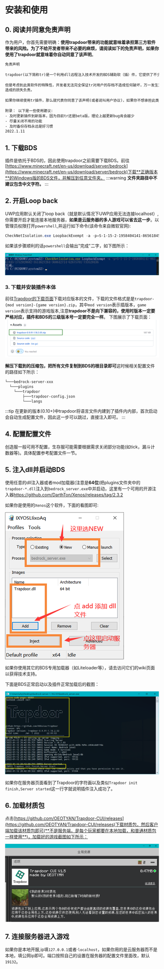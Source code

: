 # 安装和使用

## 0. 阅读并同意免责声明

作为用户，你首先需要明确：**使用trapdoor带来的功能就意味着承担第三方软件带来的风险。**为了不给开发者带来不必要的麻烦，请阅读如下的免责声明，如果**你使用了trapdoor就意味着你自动同意了该声明**。


```txt
免责声明

trapdoor(以下简称tr)是一个利用dll远程注入技术开发的BDS辅助软（插）件，它提供了不少方便玩家的功能，给生电玩家创造了便利。此外，tr本身是开源免费的，内部没有任何恶意代码，原则上也不会对存档造成任何损害。

但是考虑到此类软件的特殊性，开发者无法完全保证tr对用户的存档不造成任何破坏，万一发生意外情况，开发者不会也没有能力对tr对用户
造成的损失负责。

如果你继续使用tr插件，那么就代表你同意了该声明(或者说叫用户协议)，如果你不想承担此类风险，请停止使用tr插件。

附录： 以下是一些使用建议:
- 及时更新插件到新版本，因为目前tr还是beta版，理论上越更新bug肯会越少
- 尽量关闭不用的功能
- 及时备份存档永远是好习惯
2022.1.11
```

## 1. 下载BDS

插件是依托于BDS的，因此使用trapdoor之前需要下载BDS。前往[https://www.minecraft.net/en-us/download/server/bedrock](https://www.minecraft.net/en-us/download/server/bedrock)下载**正确版本**的Windows版的BDS文件，并解压到任意文件夹。
:::warning
**文件夹路径中不建议包含中文字符。**
:::

## 2. 开启Loop back

UWP应用默认关闭了loop back（就是默认情况下UWP应用无法连接localhost）,你需要开启才能连接本地服务器，**如果是云服务器的多人游戏可以省去这一步**。以管理员权限打开`powershell`,并运行如下命令(该命令来自微软官网):

```powershell
CheckNetIsolation.exe LoopbackExempt -a -p=S-1-15-2-1958404141-86561845-1752920682-3514627264-368642714-62675701-733520436
```

如果该步骤顺利的话`powershell`会输出"完成"二字，如下图所示：

![](./img/pw.png)

### 3. 下载并安装插件本体

前往[Trapdoor的下载页面](https://github.com/hhhxiao/TrapDoor/releases)下载对应版本的文件，下载的文件格式是是`trapdoor-{mod version}-{game version}.zip`，其中`mod version`表示插版本，`game version`表示支持的游戏版本,注意**trapdoor不是向下兼容的，使用时版本一定要严格对应，插件和BDS的三级版本号一定要完全一样**。
下图展示了下载页面：
![](./img/download.png)



**解压下载到的压缩包，把所有文件复制到BDS的根目录即可**这时候相关配置文件的路径如下所示：
```
└───bedrock-server-xxx
  └───plugins
    └───trapdoor
        ├───trapdoor-config.json
        └───langs
```

:::tip
在更新的版本(0.10+)中trapdoor将语言文件内建到了插件内内部，首次启动会自动生成配置文件，因此这一步可以跳过，直接注入即可。
:::

## 4. 配置配置文件

创造服一般可用不配置，生存服可能需要根据需求关闭部分功能(如tick，漏斗计数器等)。具体配置参考配置文件一节。

## 5. 注入dll并启动BDS

使用任意的dll注入器或者mod加载器(注意是**64位**)把plugins文件夹中的`trapdoor-*.dll`注入到`bedrock_server.exe`中并启动，这里有一个可用的开源注入器[https://github.com/DarthTon/Xenos/releases/tag/2.3.2 ](https://github.com/DarthTon/Xenos/releases/tag/2.3.2 )

如果你是使用的`Xenos`这个软件，下面的看图即可:

![](./img/howto.png)

如果你使用其它的BDS专用加载器（如Liteloader等），请去访问它们的wiki页面以获得技术支持。

下面是BDS正常启动以及插件正常加载后的截图：

![](./img/server.png)

如果你在服务器页面看到了Trapdoor的字符画以及类似`Trapdoor init finish,Server started`这一行字就说明插件注入成功了。

## 6. 加载材质包
点击[https://github.com/OEOTYAN/Trapdoor-CUI/releases](https://github.com/OEOTYAN/Trapdoor-CUI/releases)下载材质包，然后客户端加载该材质包即可(**不是服务端，是每个玩家都要在本地加载，和普通材质包一样使用**)，加载好的游戏截图如下所示：

![](./img/rsp.png)
## 7. 连接服务器进入游戏

如果你是本地开服,ip填`127.0.0.1`或者·`localhost`，如果你用的是云服务器而不是本地，填公网ip即可。端口按照自己的设置在服务器的配置文件里面改，默认`19132`。

